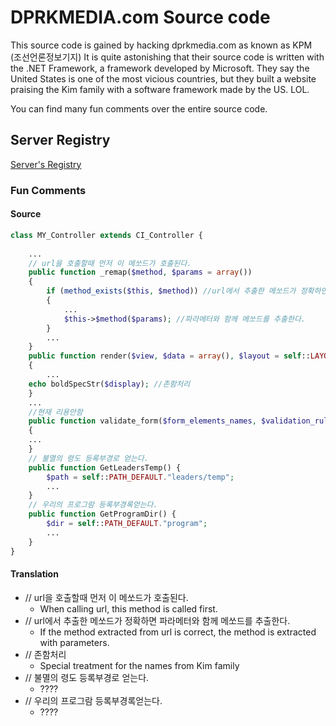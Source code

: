 # DPRKMEDIA.com Source code

This source code is gained by hacking dprkmedia.com as known as KPM (조선언론정보기지)
It is quite astonishing that their source code is written with the .NET Framework, a framework developed by Microsoft. 
They say the United States is one of the most vicious countries, but they built a website praising the Kim family with a software framework made by the US. LOL. 

You can find many fun comments over the entire source code.

## Server Registry

[Server's Registry](https://github.com/hansolgeun/KPMServerRegistry)

### Fun Comments

#### Source
```PHP
class MY_Controller extends CI_Controller {
	
	...
	// url을 호출할때 먼저 이 메쏘드가 호출된다.
	public function _remap($method, $params = array())
	{
		if (method_exists($this, $method)) //url에서 추출한 메쏘드가 정확하면
		{
			...
			$this->$method($params); //파라메터와 함께 메쏘드를 추출한다.
		}
		...
	}
	public function render($view, $data = array(), $layout = self::LAYOUT_DEFAULT)
	{
		...
    echo boldSpecStr($display); //존함처리
	}
	...
	//현재 리용안함
	public function validate_form($form_elements_names, $validation_rules, $prefix = '')
	{
    ...
	}
	// 불멸의 령도 등록부경로 얻는다.
	public function GetLeadersTemp() {
		$path = self::PATH_DEFAULT."leaders/temp";
		...
	}
	// 우리의 프로그람 등록부경록얻는다.
	public function GetProgramDir() {
		$dir = self::PATH_DEFAULT."program";
		...
	}
}
```

#### Translation

- // url을 호출할때 먼저 이 메쏘드가 호출된다.
  - When calling url, this method is called first.
- // url에서 추출한 메쏘드가 정확하면 파라메터와 함께 메쏘드를 추출한다.
  - If the method extracted from url is correct, the method is extracted with parameters.
- // 존함처리
  - Special treatment for the names from Kim family
- // 불멸의 령도 등록부경로 얻는다.
  - ???? 
- // 우리의 프로그람 등록부경록얻는다.
  - ????

